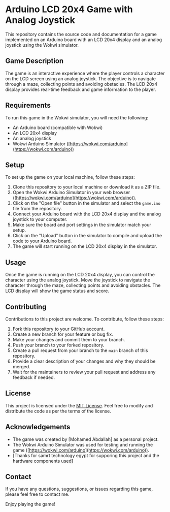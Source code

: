 # Arduino LCD 20x4 Game with Analog Joystick

This repository contains the source code and documentation for a game implemented on an Arduino board with an LCD 20x4 display and an analog joystick using the Wokwi simulator.

## Game Description

The game is an interactive experience where the player controls a character on the LCD screen using an analog joystick. The objective is to navigate through a maze, collecting points and avoiding obstacles. The LCD 20x4 display provides real-time feedback and game information to the player.

## Requirements

To run this game in the Wokwi simulator, you will need the following:

- An Arduino board (compatible with Wokwi)
- An LCD 20x4 display
- An analog joystick
- Wokwi Arduino Simulator ([https://wokwi.com/arduino](https://wokwi.com/arduino))

## Setup

To set up the game on your local machine, follow these steps:

1. Clone this repository to your local machine or download it as a ZIP file.
1. Open the Wokwi Arduino Simulator in your web browser ([https://wokwi.com/arduino](https://wokwi.com/arduino)).
1. Click on the "Open file" button in the simulator and select the `game.ino` file from the repository.
1. Connect your Arduino board with the LCD 20x4 display and the analog joystick to your computer.
1. Make sure the board and port settings in the simulator match your setup.
1. Click on the "Upload" button in the simulator to compile and upload the code to your Arduino board.
1. The game will start running on the LCD 20x4 display in the simulator.

## Usage

Once the game is running on the LCD 20x4 display, you can control the character using the analog joystick. Move the joystick to navigate the character through the maze, collecting points and avoiding obstacles. The LCD display will show the game status and score.

## Contributing

Contributions to this project are welcome. To contribute, follow these steps:

1. Fork this repository to your GitHub account.
1. Create a new branch for your feature or bug fix.
1. Make your changes and commit them to your branch.
1. Push your branch to your forked repository.
1. Create a pull request from your branch to the `main` branch of this repository.
1. Provide a clear description of your changes and why they should be merged.
1. Wait for the maintainers to review your pull request and address any feedback if needed.

## License

This project is licensed under the [MIT License](LICENSE). Feel free to modify and distribute the code as per the terms of the license.

## Acknowledgements

- The game was created by \[Mohamed Abdallah\] as a personal project.
- The Wokwi Arduino Simulator was used for testing and running the game ([https://wokwi.com/arduino](https://wokwi.com/arduino)).
- \[Thanks for samrt technology egypt for supporing this project and the hardware components used\]

## Contact

If you have any questions, suggestions, or issues regarding this game, please feel free to contact me.

Enjoy playing the game!
